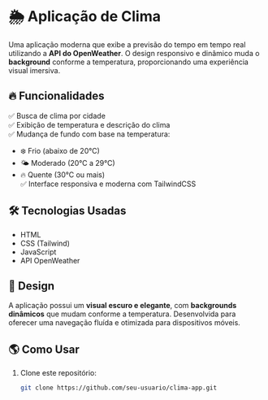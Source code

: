 # 🌦️ Aplicação de Clima  

Uma aplicação moderna que exibe a previsão do tempo em tempo real utilizando a **API do OpenWeather**. O design responsivo e dinâmico muda o **background** conforme a temperatura, proporcionando uma experiência visual imersiva.  

## 🔥 Funcionalidades  
✅ Busca de clima por cidade  
✅ Exibição de temperatura e descrição do clima  
✅ Mudança de fundo com base na temperatura:  
   - ❄️ Frio (abaixo de 20°C)  
   - 🌤️ Moderado (20°C a 29°C)  
   - 🔥 Quente (30°C ou mais)  
✅ Interface responsiva e moderna com TailwindCSS  

## 🛠 Tecnologias Usadas  
- HTML  
- CSS (Tailwind)  
- JavaScript  
- API OpenWeather  

## 🎨 Design  
A aplicação possui um **visual escuro e elegante**, com **backgrounds dinâmicos** que mudam conforme a temperatura. Desenvolvida para oferecer uma navegação fluída e otimizada para dispositivos móveis.  

## 🌎 Como Usar  
1. Clone este repositório:  
   ```sh
   git clone https://github.com/seu-usuario/clima-app.git
